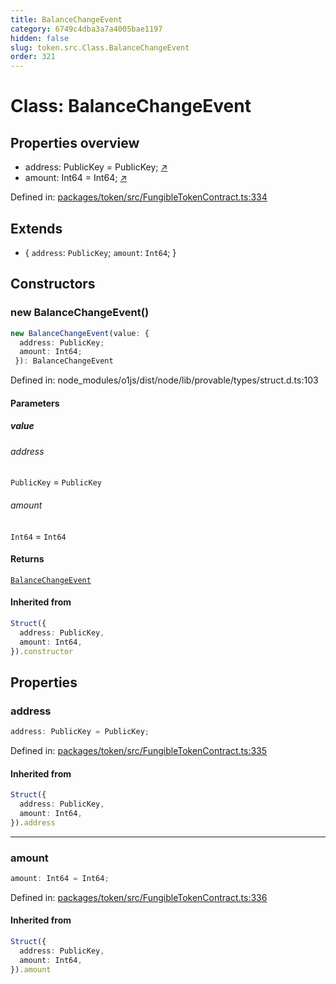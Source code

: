 ```yaml
---
title: BalanceChangeEvent
category: 6749c4dba3a7a4005bae1197
hidden: false
slug: token.src.Class.BalanceChangeEvent
order: 321
---
```


# Class: BalanceChangeEvent

## Properties overview

- address:  PublicKey = PublicKey; [↗](#address)
- amount:  Int64 = Int64; [↗](#amount)

Defined in: [packages/token/src/FungibleTokenContract.ts:334](https://github.com/zkcloudworker/minatokens-lib/blob/main/packages/token/src/FungibleTokenContract.ts#L334)

## Extends

- \{
  `address`: `PublicKey`;
  `amount`: `Int64`;
 \}

## Constructors

### new BalanceChangeEvent()

```ts
new BalanceChangeEvent(value: {
  address: PublicKey;
  amount: Int64;
 }): BalanceChangeEvent
```

Defined in: node\_modules/o1js/dist/node/lib/provable/types/struct.d.ts:103

#### Parameters

##### value

###### address

`PublicKey` = `PublicKey`

###### amount

`Int64` = `Int64`

#### Returns

[`BalanceChangeEvent`](tokensrcclassbalancechangeevent)

#### Inherited from

```ts
Struct({
  address: PublicKey,
  amount: Int64,
}).constructor
```

## Properties

### address

```ts
address: PublicKey = PublicKey;
```

Defined in: [packages/token/src/FungibleTokenContract.ts:335](https://github.com/zkcloudworker/minatokens-lib/blob/main/packages/token/src/FungibleTokenContract.ts#L335)

#### Inherited from

```ts
Struct({
  address: PublicKey,
  amount: Int64,
}).address
```

***

### amount

```ts
amount: Int64 = Int64;
```

Defined in: [packages/token/src/FungibleTokenContract.ts:336](https://github.com/zkcloudworker/minatokens-lib/blob/main/packages/token/src/FungibleTokenContract.ts#L336)

#### Inherited from

```ts
Struct({
  address: PublicKey,
  amount: Int64,
}).amount
```
